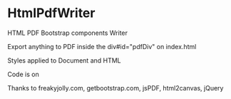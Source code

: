 # HtmlPdfWriter

HTML PDF Bootstrap components Writer 

Export anything to PDF inside the div#id="pdfDiv" on index.html

Styles applied to Document and HTML

Code is on <head> <script> ... </script> <head>

Thanks to freakyjolly.com, getbootstrap.com, jsPDF, html2canvas, jQuery
